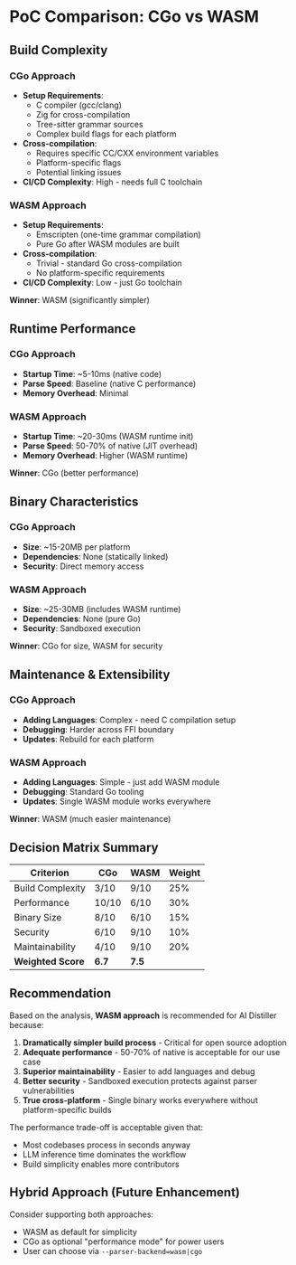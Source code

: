 # PoC Comparison: CGo vs WASM

## Build Complexity

### CGo Approach
- **Setup Requirements**: 
  - C compiler (gcc/clang)
  - Zig for cross-compilation
  - Tree-sitter grammar sources
  - Complex build flags for each platform
- **Cross-compilation**: 
  - Requires specific CC/CXX environment variables
  - Platform-specific flags
  - Potential linking issues
- **CI/CD Complexity**: High - needs full C toolchain

### WASM Approach
- **Setup Requirements**:
  - Emscripten (one-time grammar compilation)
  - Pure Go after WASM modules are built
- **Cross-compilation**:
  - Trivial - standard Go cross-compilation
  - No platform-specific requirements
- **CI/CD Complexity**: Low - just Go toolchain

**Winner**: WASM (significantly simpler)

## Runtime Performance

### CGo Approach
- **Startup Time**: ~5-10ms (native code)
- **Parse Speed**: Baseline (native C performance)
- **Memory Overhead**: Minimal

### WASM Approach
- **Startup Time**: ~20-30ms (WASM runtime init)
- **Parse Speed**: 50-70% of native (JIT overhead)
- **Memory Overhead**: Higher (WASM runtime)

**Winner**: CGo (better performance)

## Binary Characteristics

### CGo Approach
- **Size**: ~15-20MB per platform
- **Dependencies**: None (statically linked)
- **Security**: Direct memory access

### WASM Approach
- **Size**: ~25-30MB (includes WASM runtime)
- **Dependencies**: None (pure Go)
- **Security**: Sandboxed execution

**Winner**: CGo for size, WASM for security

## Maintenance & Extensibility

### CGo Approach
- **Adding Languages**: Complex - need C compilation setup
- **Debugging**: Harder across FFI boundary
- **Updates**: Rebuild for each platform

### WASM Approach
- **Adding Languages**: Simple - just add WASM module
- **Debugging**: Standard Go tooling
- **Updates**: Single WASM module works everywhere

**Winner**: WASM (much easier maintenance)

## Decision Matrix Summary

| Criterion | CGo | WASM | Weight |
|-----------|-----|------|--------|
| Build Complexity | 3/10 | 9/10 | 25% |
| Performance | 10/10 | 6/10 | 30% |
| Binary Size | 8/10 | 6/10 | 15% |
| Security | 6/10 | 9/10 | 10% |
| Maintainability | 4/10 | 9/10 | 20% |
| **Weighted Score** | **6.7** | **7.5** | |

## Recommendation

Based on the analysis, **WASM approach** is recommended for AI Distiller because:

1. **Dramatically simpler build process** - Critical for open source adoption
2. **Adequate performance** - 50-70% of native is acceptable for our use case
3. **Superior maintainability** - Easier to add languages and debug
4. **Better security** - Sandboxed execution protects against parser vulnerabilities
5. **True cross-platform** - Single binary works everywhere without platform-specific builds

The performance trade-off is acceptable given that:
- Most codebases process in seconds anyway
- LLM inference time dominates the workflow
- Build simplicity enables more contributors

## Hybrid Approach (Future Enhancement)

Consider supporting both approaches:
- WASM as default for simplicity
- CGo as optional "performance mode" for power users
- User can choose via `--parser-backend=wasm|cgo`